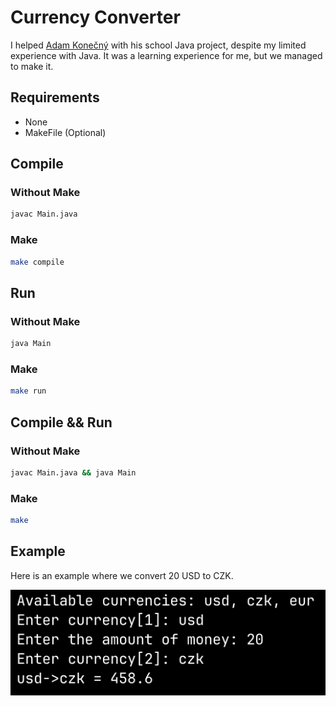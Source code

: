 # Currency Converter

I helped [Adam Konečný](https://github.com/adamkonecny18) with his school Java project, despite my limited experience with Java. It was a learning experience for me, but we managed to make it.

## Requirements

- None
- MakeFile (Optional)

## Compile

### Without Make

```bash
javac Main.java
```

### Make

```bash
make compile
```

## Run

### Without Make

```bash
java Main
```

### Make

```bash
make run
```

## Compile && Run

### Without Make

```bash
javac Main.java && java Main
```

### Make

```bash
make
```

## Example

Here is an example where we convert 20 USD to CZK.

![img](img/example.png)
